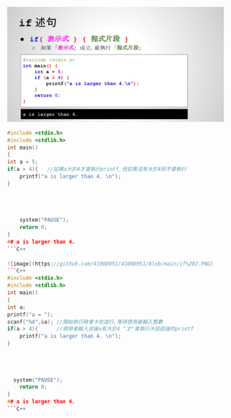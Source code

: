 ![image](https://github.com/4100D051/4100D051/blob/main/if.PNG)
```C++
#include <stdio.h>
#include <stdlib.h> 
int main()
{
int a = 5;
if(a > 4){   //如果a大於4才會執行printf,但如果沒有大於4則不會執行
	printf("a is larger than 4. \n");
}



	
	system("PAUSE");
	return 0;
}
## a is larger than 4.
```C++

![image](https://github.com/4100D051/4100D051/blob/main/if%202.PNG)
```C++
#include <stdio.h>
#include <stdlib.h> 
int main()
{
int a;
printf("a = ");
scanf("%d",&a); //開始執行時會卡在這行,等待使用者輸入整數
if(a > 4){      //使用者輸入完後a有大於4 "才"會執行大括弧後的printf
	printf("a is larger than 4. \n");
}



	
  system("PAUSE");
	return 0;
}
## a is larger than 4.
```C++
